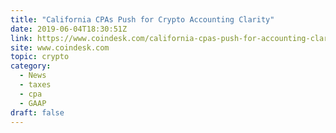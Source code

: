 ```yaml
---
title: "California CPAs Push for Crypto Accounting Clarity"
date: 2019-06-04T18:30:51Z
link: https://www.coindesk.com/california-cpas-push-for-accounting-clarity-for-cryptocurrencies?utm_medium=RSS&utm_source=hune
site: www.coindesk.com
topic: crypto
category:
  - News
  - taxes
  - cpa
  - GAAP
draft: false
---
```

